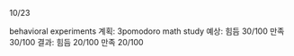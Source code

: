 10/23

behavioral experiments
계획: 3pomodoro math study
예상: 힘듬 30/100 만족 30/100
결과: 힘듬 20/100 만족 20/100
